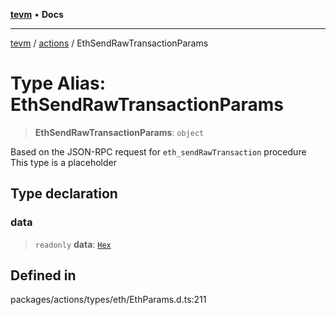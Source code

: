 [**tevm**](../../README.md) • **Docs**

***

[tevm](../../modules.md) / [actions](../README.md) / EthSendRawTransactionParams

# Type Alias: EthSendRawTransactionParams

> **EthSendRawTransactionParams**: `object`

Based on the JSON-RPC request for `eth_sendRawTransaction` procedure
This type is a placeholder

## Type declaration

### data

> `readonly` **data**: [`Hex`](Hex.md)

## Defined in

packages/actions/types/eth/EthParams.d.ts:211
